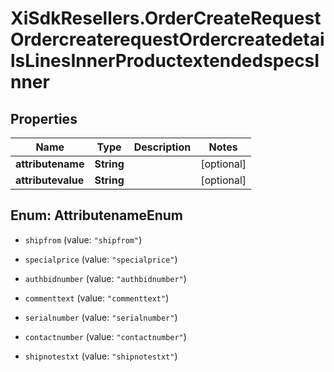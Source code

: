 # XiSdkResellers.OrderCreateRequestOrdercreaterequestOrdercreatedetailsLinesInnerProductextendedspecsInner

## Properties

Name | Type | Description | Notes
------------ | ------------- | ------------- | -------------
**attributename** | **String** |  | [optional] 
**attributevalue** | **String** |  | [optional] 



## Enum: AttributenameEnum


* `shipfrom` (value: `"shipfrom"`)

* `specialprice` (value: `"specialprice"`)

* `authbidnumber` (value: `"authbidnumber"`)

* `commenttext` (value: `"commenttext"`)

* `serialnumber` (value: `"serialnumber"`)

* `contactnumber` (value: `"contactnumber"`)

* `shipnotestxt` (value: `"shipnotestxt"`)




